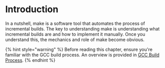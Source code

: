 # Introduction

In a nutshell, make is a software tool that automates the process of incremental builds. The key to understanding make is understanding what incremental builds are and how to implement it manually. Once you understand this, the mechanics and role of make become obvious.&#x20;

{% hint style="warning" %}
Before reading this chapter, ensure you're familiar with the GCC build process. An overview is provided in [GCC Build Process](broken-reference).
{% endhint %}
